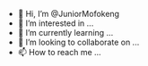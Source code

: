 - 👋 Hi, I’m @JuniorMofokeng
- 👀 I’m interested in ...
- 🌱 I’m currently learning ...
- 💞️ I’m looking to collaborate on ...
- 📫 How to reach me ...

<!---
JuniorMofokeng/JuniorMofokeng is a ✨ special ✨ repository because its `README.md` (this file) appears on your GitHub profile.
You can click the Preview link to take a look at your changes.
--->
